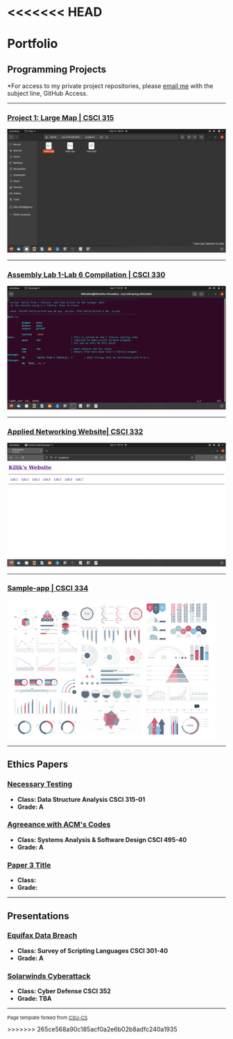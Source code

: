 <<<<<<< HEAD
=======
Portfolio
=========

Programming Projects
--------------------

*For access to my private project repositories, please [email me](mailto:kilikwhite@outlook.com?subject=GitHub%20Access) with the subject line, GitHub Access.

---
### [Project 1: Large Map | CSCI 315](project1)

![Directory Contests](images/Project_1_screenshots/Folder.png)

---
### [Assembly Lab 1-Lab 6 Compilation | CSCI 330](project2)

![ASM Code](images/Project_2_screenshots/Lab_1EX.png)

---
### [Applied Networking Website| CSCI 332](project3)

![Website Homepage](images/Project_3_screenshots/Home.png)

---
### [Sample-app | CSCI 334](project4)

![Project 4 Thumbnail Name](images/dummy_thumbnail.jpg)

---

Ethics Papers
-------------

### [Necessary Testing](/pdf/Data_Structures_Ethics_Paper_edit.pdf)

-   **Class: Data Structure Analysis CSCI 315-01**  
-   **Grade: A**

### [Agreeance with ACM's Codes](/pdf/Ethic_1(1).pdf)

-   **Class: Systems Analysis & Software Design CSCI 495-40** 
-   **Grade: A**

### [Paper 3 Title](/pdf/sample_presentation.pdf)

-   **Class:** 
-   **Grade:**

---

Presentations
-------------

### [Equifax Data Breach](/pdf/Scripting_Security_Presentation.pdf)

- **Class: Survey of Scripting Languages CSCI 301-40** 
- **Grade: A**


### [Solarwinds Cyberattack](/pdf/Solarwinds_Presentation.pdf)

- **Class: Cyber Defense CSCI 352** 
- **Grade: TBA**

---

<p style="font-size:11px">Page template forked from <a href="https://github.com/csu-cs/csci-portfolio">CSU-CS</a></p>
<!-- Remove above link if you don't want to attributive -->
>>>>>>> 265ce568a90c185acf0a2e6b02b8adfc240a1935
